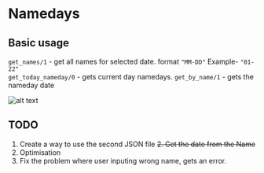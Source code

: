 # Namedays

## Basic usage
`get_names/1` - get all names for selected date. format `"MM-DD"` Example- `"01-22"` <br />
`get_today_nameday/0` - gets current day namedays.
`get_by_name/1` - gets the nameday date

![alt text](http://i1.kym-cdn.com/entries/icons/facebook/000/005/600/its-something.jpg)

## TODO
1. Create a way to use the second JSON file
~~2. Get the date from the Name~~
3. Optimisation
4. Fix the problem where user inputing wrong name, gets an error.
